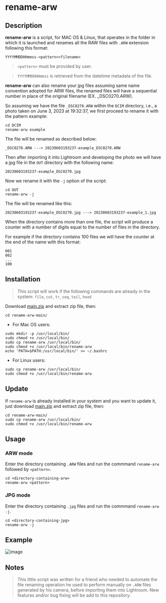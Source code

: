# rename-arw

## Description
**rename-arw** is a script, for MAC OS & Linux, that operates in the folder in which it is launched and renames all the RAW files with `.ARW` extension following this format:

`YYYYMMDDHHmmss-<pattern><filename>`

> `<pattern>` must be provided by user.

> `YYYYMMDDHHmmss` is retrieved from the datetime metadata of the file.

**rename-arw** can also rename your jpg files assuming same name convention adopted for ARW files, the renamed files will have a sequential number in place of the original filename (EX. _DSC0270.ARW).

So assuming we have the file `_DSC0270.ARW` within the `DCIM` directory, i.e., a photo taken on June 3, 2023 at 19:32:37, we first proceed to rename it with the pattern example:
```
cd DCIM
rename-arw example
```
The file will be renamed as described below:
```
_DSC0270.ARW ---> 20230603193237-example_DSC0270.ARW
```
Then after importing it into Lightroom and developing the photo we will have a jpg file in the `OUT` directory with the following name:
```
20230603193237-example_DSC0270.jpg
```
Now we rename it with the `-j` option of the script:
```
cd OUT
rename-arw -j
```
The file will be renamed like this:
```
20230603193237-example_DSC0270.jpg ---> 20230603193237-example_1.jpg
```
When the directory contains more than one file, the script will produce a counter with a number of digits equal to the number of files in the directory.

For example if the directory contains 100 files we will have the counter at the end of the name with this format:
```
001
002
...
100
```

## Installation
> This script will work if the following commands are already in the system: `file`, `cut`, `tr`, `seq`, `tail`, `head`

Download [main.zip](https://github.com/signoredellarete/rename-arw/archive/refs/heads/main.zip) and extract zip file, then:
```
cd rename-arw-main/
```
- For Mac OS users:
```
sudo mkdir -p /usr/local/bin/
sudo chmod +x /usr/local/bin/
sudo cp rename-arw /usr/local/bin/
sudo chmod +x /usr/local/bin/rename-arw
echo 'PATH=$PATH:/usr/local/bin/' >> ~/.bashrc
```
- For Linux users:
```
sudo cp rename-arw /usr/local/bin/
sudo chmod +x /usr/local/bin/rename-arw
```


## Update
If `rename-arw` is already installed in your system and you want to update it, just download [main.zip](https://github.com/signoredellarete/rename-arw/archive/refs/heads/main.zip) and extract zip file, then:
```
cd rename-arw-main/
sudo cp rename-arw /usr/local/bin/
sudo chmod +x /usr/local/bin/rename-arw
```

## Usage

### ARW mode
Enter the directory containing `.ARW` files and run the commmand `rename-arw` followed by `<pattern>`.
```
cd <directory-containing-arw>
rename-arw <pattern>
```
### JPG mode
Enter the directory containing `.jpg` files and run the commmand `rename-arw -j`.
```
cd <directory-containing-jpg>
rename-arw -j
```

## Example
![image](https://github.com/signoredellarete/rename-arw/assets/37313214/5dedfa23-6b3d-4284-b641-41f7c584c339)

## Notes
> This little script was written for a friend who needed to automate the file renaming operation he used to perform manually on `.ARW` files generated by his camera, before importing them into Lightroom.
New features and/or bug fixing will be add to this repository.
